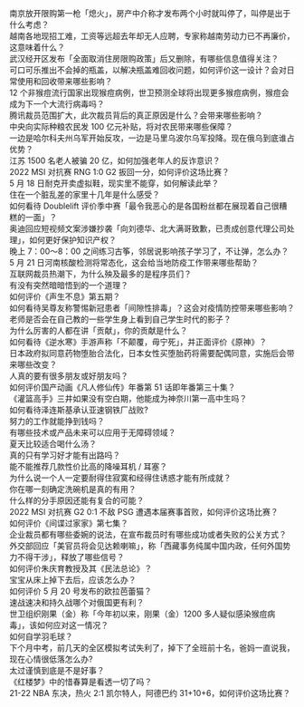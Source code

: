 南京放开限购第一枪「熄火」，房产中介称才发布两个小时就叫停了，叫停是出于什么考虑？  
越南各地现招工难，工资等远超去年却无人应聘，专家称越南劳动力已不再廉价，这意味着什么？  
武汉经开区发布「全面取消住房限购政策」后又删除，有哪些信息值得关注？  
可口可乐推出不会掉的瓶盖，以解决瓶盖难回收问题，如何评价这一设计？会对日常使用和回收带来哪些影响？  
12 个非猴痘流行国家出现猴痘病例，世卫预测全球将出现更多猴痘病例，猴痘会成为下一个大流行病毒吗？  
腾讯裁员范围扩大，此次裁员背后的真正原因是什么？会带来哪些影响？  
中央向实际种粮农民发 100 亿元补贴，将对农民带来哪些保障？  
一边是哈尔科夫州乌军开始反攻，一边是马里乌波尔乌军投降。现在俄乌到底谁占优势？  
江苏 1500 名老人被骗 20 亿，如何加强老年人的反诈意识？  
2022 MSI 对抗赛 RNG 1:0 G2 扳回一分，如何评价这场比赛？  
5 月 18 日耐克开卖虚拟鞋，现实里不能穿，如何解读此举？  
住在一个脏乱差的家里十几年是什么感受？  
如何看待 Doublelift 评价季中赛「最令我恶心的是各国粉丝都在展现着自己很糟糕的一面」？  
奥迪回应短视频文案涉嫌抄袭「向刘德华、北大满哥致歉，已责成创意代理公司处理」，如何更好保护知识产权？  
晚上 7：00～8：00 之间练习古筝，邻居说影响孩子学习了，不让弹，怎么办？  
5 月 21 日河南核酸检测将常态化，这会给当地防疫工作带来哪些帮助？  
互联网裁员热潮下，为什么殃及最多的是程序员们？  
有没有突然暗暗悟到的一个道理？  
如何评价《声生不息》第五期？  
如何看待吴尊友称警惕新冠患者「间隙性排毒」？这会对疫情防控带来哪些影响？  
老师是否会在自己教的一些学生身上看到自己学生时代的影子？  
为什么厉害的人都在讲「贡献」，你的贡献是什么？  
如何看待《逆水寒》手游声称「不颠覆，毋宁死」，并正面评价《原神》？  
日本政府拟同意药物堕胎合法化，日本女性买堕胎药将需要配偶同意，实施后会带来哪些改变？  
人真的要有很多朋友或好朋友吗？  
如何评价国产动画《凡人修仙传》年番第 51 话即年番第三十集？  
《灌篮高手》三井如果没有空白期，他能成为神奈川第一高中生吗？  
如何看待泽连斯基承认亚速钢铁厂战败?  
努力的工作就能挣到钱吗？  
有哪些技术或产品未来可以应用于无障碍领域？  
夏天比较适合喝什么汤？  
真的只有学习好才能有出路吗？  
能不能推荐几款性价比高的降噪耳机 / 耳塞？  
为什么说一个人一定要耐得住寂寞和经得住诱惑才能有所成就？  
你在哪一刻确定洗碗机是真的有用？  
什么样的分手原因还能有复合的可能？  
2022 MSI 对抗赛 G2 0:1 不敌 PSG 遭遇本届赛事首败，如何评价这场比赛？  
如何评价《间谍过家家》第七集？  
企业裁员都有哪些委婉的说法，在宣布裁员时有哪些成功或者失败的公关方式？  
外交部回应「美官员将会见达赖喇嘛」，称「西藏事务纯属中国内政，任何外国势力不得干涉」，释放了哪些信号？  
如何评价朱庆育教授及其《民法总论》？  
宝宝从床上掉下去后，应该怎么办？  
如何评价 5 月 20 号发布的欧拉芭蕾猫？  
速战速决和持久战哪个对俄国更有利？  
世卫组织刚果（金）称「今年初以来，刚果（金）1200 多人疑似感染猴痘病毒」，该如何应对这一情况？  
如何自学羽毛球？  
下个月中考，前几天的全区模拟考试失利了，掉下了全班前十名，爸妈一直说我，现在心情很低落怎么办?  
太过谨慎到底是不是好事？  
《红楼梦》中的惜春算是看透一切了吗？  
21-22 NBA 东决，热火 2:1 凯尔特人，阿德巴约 31+10+6，如何评价这场比赛？  
